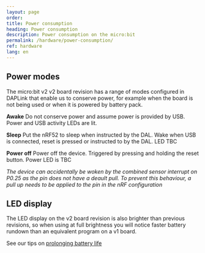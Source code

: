 ```yaml
---
layout: page
order:
title: Power consumption
heading: Power consumption
description: Power consumption on the micro:bit
permalink: /hardware/power-consumption/
ref: hardware
lang: en
---
```


## Power modes
The micro:bit v2 <span class="v2">v2</span> board revision has a range of modes configured in DAPLink that enable us to conserve power, for example when the board is not being used or when it is powered by battery pack.

**Awake** Do not conserve power and assume power is provided by USB. Power and USB activity LEDs are lit.

**Sleep** Put the nRF52 to sleep when instructed by the DAL. Wake when USB is connected, reset is pressed or instructed to by the DAL. LED TBC

**Power off** Power off the device. Triggered by pressing and holding the reset button. Power LED is TBC

*The device can accidentally be woken by the combined sensor interrupt on P0.25 as the pin does not have a deault pull. To prevent this behaviour, a pull up needs to be applied to the pin in the nRF configuration*


## LED display
The LED display on the <span class="v2">v2</span> board revision is also brighter than previous revisions, so when using at full brightness you will notice faster battery rundown than an equivalent program on a <span class="v1">v1</span> board. 

See our tips on [prolonging battery life](https://support.microbit.org/en/support/solutions/articles/19000087231-prolonging-battery-life)